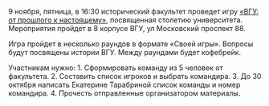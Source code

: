 9 ноября, пятница, в 16:30 исторический факультет проведет игру [«ВГУ: от прошлого к настоящему»](https://vk.com/event172074908), посвященная столетию университета. Мероприятия пройдет в 8 корпусе ВГУ, ул Московский проспект 88.

Игра пройдет в несколько раундов в формате «Своей игры». Вопросы будут посвящены истории ВГУ. Между раундами будет кофебрейк.

Участникам нужно: 1. Сформировать команду из 5 человек от факультета. 2. Составить список игроков и выбрать командира. 3. До 30 октября написать Екатерине Тарабриной список команды и номер командира. 4. Прочесть отправленные организатором материалы.